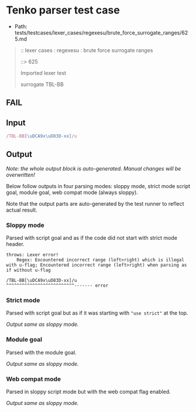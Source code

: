 # Tenko parser test case

- Path: tests/testcases/lexer_cases/regexesu/brute_force_surrogate_ranges/625.md

> :: lexer cases : regexesu : brute force surrogate ranges
>
> ::> 625
>
> Imported lexer test
>
> surrogate TBL-BB

## FAIL

## Input

`````js
/TBL-BB[\uDCA9x\uD83D-xx]/u
`````

## Output

_Note: the whole output block is auto-generated. Manual changes will be overwritten!_

Below follow outputs in four parsing modes: sloppy mode, strict mode script goal, module goal, web compat mode (always sloppy).

Note that the output parts are auto-generated by the test runner to reflect actual result.

### Sloppy mode

Parsed with script goal and as if the code did not start with strict mode header.

`````
throws: Lexer error!
    Regex: Encountered incorrect range (left>right) which is illegal with u-flag; Encountered incorrect range (left>right) when parsing as if without u-flag

/TBL-BB[\uDCA9x\uD83D-xx]/u
^^^^^^^^^^^^^^^^^^^^^^^^^^------- error
`````

### Strict mode

Parsed with script goal but as if it was starting with `"use strict"` at the top.

_Output same as sloppy mode._

### Module goal

Parsed with the module goal.

_Output same as sloppy mode._

### Web compat mode

Parsed in sloppy script mode but with the web compat flag enabled.

_Output same as sloppy mode._
